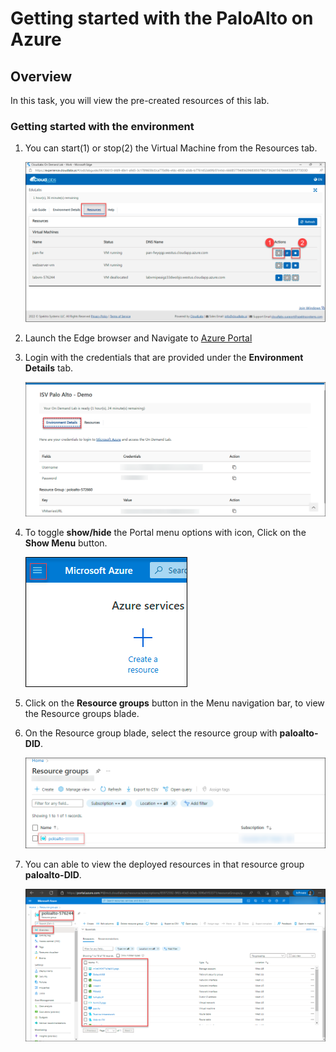 # Getting started with the PaloAlto on Azure

## Overview

In this task, you will view the pre-created resources of this lab.
 
### Getting started with the environment

1. You can start(1) or stop(2) the Virtual Machine from the Resources tab.
 
     ![](../images/image031.png)

1. Launch the Edge browser and Navigate to [Azure Portal](https://portal.azure.com)

1. Login with the credentials that are provided under the **Environment Details** tab.

     ![](../images/image08.png)

1. To toggle **show/hide** the Portal menu options with icon, Click on the **Show Menu** button.

     ![](../images/image01.png)

1. Click on the **Resource groups** button in the Menu navigation bar, to view the Resource groups blade.

1. On the Resource group blade, select the resource group with **paloalto-DID**.

     ![](../images/image02.png)

1. You can able to view the deployed resources in that resource group **paloalto-DID**.

     ![](../images/image029.png)

